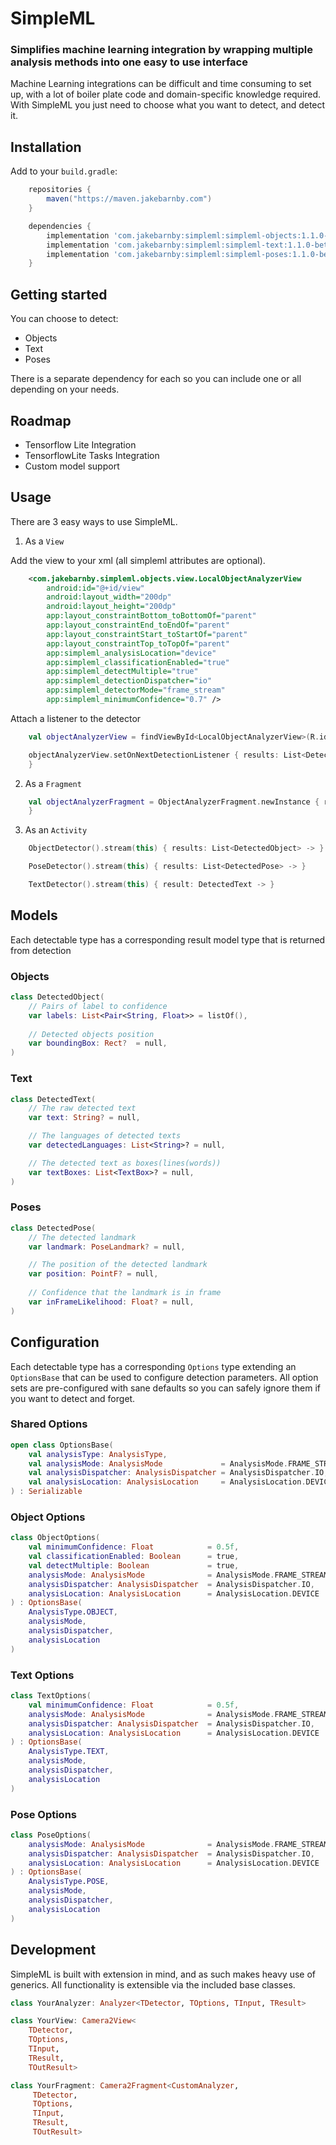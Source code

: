 # SimpleML

### Simplifies machine learning integration by wrapping multiple analysis methods into one easy to use interface

Machine Learning integrations can be difficult and time consuming to set up, with a lot of boiler plate code and domain-specific knowledge required. With SimpleML you just need to choose what you want to detect, and detect it.

## Installation

Add to your `build.gradle`:
```groovy
    repositories {
        maven("https://maven.jakebarnby.com")
    }
```
```groovy
    dependencies {
        implementation 'com.jakebarnby:simpleml:simpleml-objects:1.1.0-beta01'
        implementation 'com.jakebarnby:simpleml:simpleml-text:1.1.0-beta01'
        implementation 'com.jakebarnby:simpleml:simpleml-poses:1.1.0-beta01'
    }
```

## Getting started

You can choose to detect:

- Objects
- Text
- Poses

There is a separate dependency for each so you can include one or all depending on your needs.

## Roadmap

- Tensorflow Lite Integration
- TensorflowLite Tasks Integration
- Custom model support

## Usage

There are 3 easy ways to use SimpleML.

1. As a `View`

Add the view to your xml (all simpleml attributes are optional).

```xml
    <com.jakebarnby.simpleml.objects.view.LocalObjectAnalyzerView
        android:id="@+id/view"
        android:layout_width="200dp"
        android:layout_height="200dp"
        app:layout_constraintBottom_toBottomOf="parent"
        app:layout_constraintEnd_toEndOf="parent"
        app:layout_constraintStart_toStartOf="parent"
        app:layout_constraintTop_toTopOf="parent"
        app:simpleml_analysisLocation="device"
        app:simpleml_classificationEnabled="true"
        app:simpleml_detectMultiple="true"
        app:simpleml_detectionDispatcher="io"
        app:simpleml_detectorMode="frame_stream"
        app:simpleml_minimumConfidence="0.7" />
```

Attach a listener to the detector

```kotlin
    val objectAnalyzerView = findViewById<LocalObjectAnalyzerView>(R.id.view)

    objectAnalyzerView.setOnNextDetectionListener { results: List<DetectedObject> ->
    }
```

2. As a `Fragment`

```kotlin
    val objectAnalyzerFragment = ObjectAnalyzerFragment.newInstance { results: List<DetectedObject> ->
    }
```

3. As an `Activity`

```kotlin
    ObjectDetector().stream(this) { results: List<DetectedObject> -> }

    PoseDetector().stream(this) { results: List<DetectedPose> -> }

    TextDetector().stream(this) { result: DetectedText -> }
```

## Models

Each detectable type has a corresponding result model type that is returned from detection

### Objects

```kotlin
class DetectedObject(
    // Pairs of label to confidence
    var labels: List<Pair<String, Float>> = listOf(),
    
    // Detected objects position
    var boundingBox: Rect?  = null,
)
```

### Text

```kotlin
class DetectedText(
    // The raw detected text
    var text: String? = null,

    // The languages of detected texts
    var detectedLanguages: List<String>? = null,

    // The detected text as boxes(lines(words))
    var textBoxes: List<TextBox>? = null,
)
```

### Poses

```kotlin
class DetectedPose(
    // The detected landmark
    var landmark: PoseLandmark? = null,

    // The position of the detected landmark
    var position: PointF? = null,
    
    // Confidence that the landmark is in frame
    var inFrameLikelihood: Float? = null,
)
```

## Configuration

Each detectable type has a corresponding `Options` type extending an `OptionsBase` that can be used to configure detection parameters. All option sets are pre-configured with sane defaults so you can safely ignore them if you want to detect and forget.

### Shared Options

```kotlin
open class OptionsBase(
    val analysisType: AnalysisType,
    val analysisMode: AnalysisMode             = AnalysisMode.FRAME_STREAM,
    val analysisDispatcher: AnalysisDispatcher = AnalysisDispatcher.IO,
    val analysisLocation: AnalysisLocation     = AnalysisLocation.DEVICE,
) : Serializable
```

### Object Options

```kotlin
class ObjectOptions(
    val minimumConfidence: Float            = 0.5f,
    val classificationEnabled: Boolean      = true,
    val detectMultiple: Boolean             = true,
    analysisMode: AnalysisMode              = AnalysisMode.FRAME_STREAM,
    analysisDispatcher: AnalysisDispatcher  = AnalysisDispatcher.IO,
    analysisLocation: AnalysisLocation      = AnalysisLocation.DEVICE
) : OptionsBase(
    AnalysisType.OBJECT,
    analysisMode,
    analysisDispatcher,
    analysisLocation
)
```

### Text Options

```kotlin
class TextOptions(
    val minimumConfidence: Float            = 0.5f,
    analysisMode: AnalysisMode              = AnalysisMode.FRAME_STREAM,
    analysisDispatcher: AnalysisDispatcher  = AnalysisDispatcher.IO,
    analysisLocation: AnalysisLocation      = AnalysisLocation.DEVICE
) : OptionsBase(
    AnalysisType.TEXT,
    analysisMode,
    analysisDispatcher,
    analysisLocation
)
```

### Pose Options

```kotlin
class PoseOptions(
    analysisMode: AnalysisMode              = AnalysisMode.FRAME_STREAM,
    analysisDispatcher: AnalysisDispatcher  = AnalysisDispatcher.IO,
    analysisLocation: AnalysisLocation      = AnalysisLocation.DEVICE
) : OptionsBase(
    AnalysisType.POSE,
    analysisMode,
    analysisDispatcher,
    analysisLocation
)
```

## Development

SimpleML is built with extension in mind, and as such makes heavy use of generics. All functionality is extensible via the included base classes.

```kotlin
class YourAnalyzer: Analyzer<TDetector, TOptions, TInput, TResult>
```

```kotlin
class YourView: Camera2View<
    TDetector, 
    TOptions, 
    TInput, 
    TResult, 
    TOutResult>
```

```kotlin
class YourFragment: Camera2Fragment<CustomAnalyzer,
     TDetector,
     TOptions,
     TInput,
     TResult,
     TOutResult>
```
